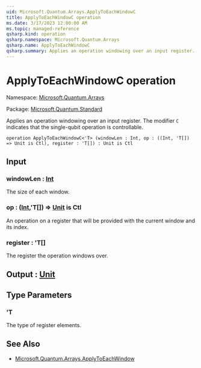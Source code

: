 ```yaml
---
uid: Microsoft.Quantum.Arrays.ApplyToEachWindowC
title: ApplyToEachWindowC operation
ms.date: 3/17/2023 12:00:00 AM
ms.topic: managed-reference
qsharp.kind: operation
qsharp.namespace: Microsoft.Quantum.Arrays
qsharp.name: ApplyToEachWindowC
qsharp.summary: Applies an operation windowing over an input register. The modifier `C` indicates that the single-qubit operation is controllable.
---
```


# ApplyToEachWindowC operation

Namespace: [Microsoft.Quantum.Arrays](xref:Microsoft.Quantum.Arrays)

Package: [Microsoft.Quantum.Standard](https://nuget.org/packages/Microsoft.Quantum.Standard)


Applies an operation windowing over an input register. The modifier `C` indicates that the single-qubit operation is controllable.

```qsharp
operation ApplyToEachWindowC<'T> (windowLen : Int, op : ((Int, 'T[]) => Unit is Ctl), register : 'T[]) : Unit is Ctl
```


## Input

### windowLen : [Int](xref:microsoft.quantum.qsharp.valueliterals#int-literals)

The size of each window.


### op : ([Int](xref:microsoft.quantum.qsharp.valueliterals#int-literals),'T[]) => [Unit](xref:microsoft.quantum.qsharp.valueliterals#unit-literal)  is Ctl

An operation on a register that will be provided with the current window and its index.


### register : 'T[]

The register the operation windows over.



## Output : [Unit](xref:microsoft.quantum.qsharp.valueliterals#unit-literal)



## Type Parameters

### 'T

The type of register elements.

## See Also

- [Microsoft.Quantum.Arrays.ApplyToEachWindow](xref:Microsoft.Quantum.Arrays.ApplyToEachWindow)
